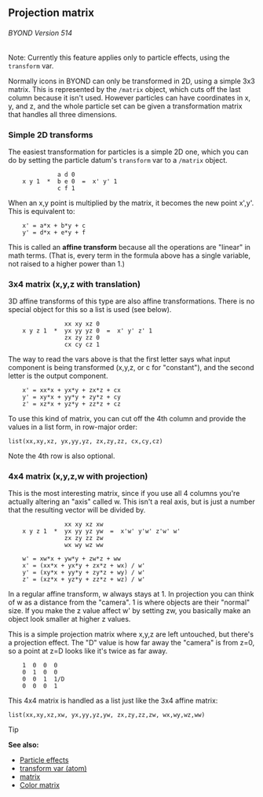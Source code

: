 ## Projection matrix 
###### BYOND Version 514

Note: Currently this feature applies only to particle effects,
using the `transform` var. 

Normally icons in BYOND can only be
transformed in 2D, using a simple 3x3 matrix. This is represented by the
`/matrix` object, which cuts off the last column because it isn\'t used.
However particles can have coordinates in x, y, and z, and the whole
particle set can be given a transformation matrix that handles all three
dimensions.

### Simple 2D transforms

The easiest transformation for particles is a simple 2D one,
which you can do by setting the particle datum\'s `transform` var to a
`/matrix` object.
```
              a d 0
    x y 1  *  b e 0  =  x' y' 1
              c f 1
```

When an x,y point is multiplied by the matrix, it becomes the
new point x\',y\'. This is equivalent to:
```
    x' = a*x + b*y + c
    y' = d*x + e*y + f
```

This is called an **affine transform** because all the
operations are "linear" in math terms. (That is, every term in the
formula above has a single variable, not raised to a higher power than
1.)

### 3x4 matrix (x,y,z with translation)

3D affine transforms of this type are also affine
transformations. There is no special object for this so a list is used
(see below).
```
                xx xy xz 0
    x y z 1  *  yx yy yz 0  =  x' y' z' 1
                zx zy zz 0
                cx cy cz 1
```

The way to read the vars above is that the first letter says
what input component is being transformed (x,y,z, or c for
"constant"), and the second letter is the output component.
```
    x' = xx*x + yx*y + zx*z + cx
    y' = xy*x + yy*y + zy*z + cy
    z' = xz*x + yz*y + zz*z + cz
```

To use this kind of matrix, you can cut off the 4th column and
provide the values in a list form, in row-major order:

```dm
list(xx,xy,xz, yx,yy,yz, zx,zy,zz, cx,cy,cz)
```

Note the 4th row is also optional.

### 4x4 matrix (x,y,z,w with projection)

This is the most interesting matrix, since if you use all 4
columns you\'re actually altering an "axis" called w. This isn\'t a
real axis, but is just a number that the resulting vector will be
divided by.
```
                xx xy xz xw
    x y z 1  *  yx yy yz yw  =  x'w' y'w' z'w' w'
                zx zy zz zw
                wx wy wz ww
                
    w' = xw*x + yw*y + zw*z + ww
    x' = (xx*x + yx*y + zx*z + wx) / w'
    y' = (xy*x + yy*y + zy*z + wy) / w'
    z' = (xz*x + yz*y + zz*z + wz) / w'
```

In a regular affine transform, w always stays at 1. In
projection you can think of w as a distance from the "camera". 1 is
where objects are their "normal" size. If you make the z value affect
w\' by setting zw, you basically make an object look smaller at higher z
values. 

This is a simple projection matrix where x,y,z are left
untouched, but there\'s a projection effect. The "D" value is how far
away the "camera" is from z=0, so a point at z=D looks like it\'s
twice as far away.
```
    1  0  0  0
    0  1  0  0
    0  0  1  1/D
    0  0  0  1
```

This 4x4 matrix is handled as a list just like the 3x4 affine
matrix: 
```dm
list(xx,xy,xz,xw, yx,yy,yz,yw, zx,zy,zz,zw, wx,wy,wz,ww)
```

> [!TIP] 
> **See also:**
> +   [Particle effects](/ref/notes/particles.md) 
> +   [transform var (atom)](/ref/atom/var/transform.md) 
> +   [matrix](/ref/matrix.md) 
> +   [Color matrix](/ref/notes/color-matrix.md) 